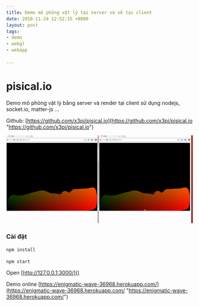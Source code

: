 ```yaml
---
title: Demo mô phỏng vật lý tại server và vẽ tại client
date: 2018-11-24 12:52:15 +0000
layout: post
tags:
- demo
- webgl
- webapp

---
```

# pisical.io

Demo mô phỏng vật lý bằng server và render tại client sử dụng nodejs, socket.io, matter-js ...

Github: [https://github.com/x3pi/pisical.io](https://github.com/x3pi/pisical.io "https://github.com/x3pi/pisical.io")

![](/uploads/screen.gif)

### Cài đặt

    npm install
    
    npm start

Open [http://127.0.0.1:3000/]()

Demo online [https://enigmatic-wave-36968.herokuapp.com/](https://enigmatic-wave-36968.herokuapp.com/ "https://enigmatic-wave-36968.herokuapp.com/")